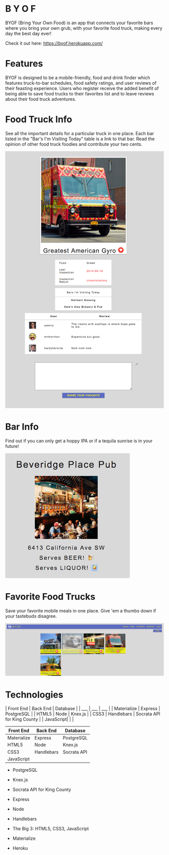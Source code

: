 # B Y O F

BYOF (Bring Your Own Food) is an app that connects your favorite bars where you bring your own grub, with your favorite food truck, making every day the best day ever!

Check it out here: https://byof.herokuapp.com/


# Features

BYOF is designed to be a mobile-friendly, food and drink finder which features truck-to-bar schedules, food safety ratings, and user reviews of their feasting experience. Users who register receive the added benefit of being able to save food trucks to their favorites list and to leave reviews about their food truck adventures.



# Food Truck Info
See all the important details for a particular truck in one place.  Each bar listed in the "Bar's I'm Visiting Today" table is a link to that bar. Read the opinion of other food truck foodies and contribute your two cents.

![](/public/md-media/food-truck-info.png)



# Bar Info
Find out if you can only get a hoppy IPA or if a tequila sunrise is in your future!

![](/public/md-media/bar-info.png)



# Favorite Food Trucks
Save your favorite mobile meals in one place. Give 'em a thumbs down if your tastebuds disagree.

![](/public/md-media/food-truck-favorites.png)



# Technologies

| Front End | Back End | Database |
| ___ | ___ | ___ |
| Materialize | Express | PostgreSQL |
| HTML5 | Node | Knex.js |
| CSS3 | Handlebars | Socrata API for King County |
| JavaScript| | |


| Front End  | Back End | Database |
| ------------- | ------------- |------------- |
| Materialize  | Express  | PostgreSQL  |
| HTML5  | Node  | Knex.js |
| CSS3 | Handlebars  | Socrata API |
| JavaScript  |   |  |

* PostgreSQL
* Knex.js
* Socrata API for King County

* Express
* Node
* Handlebars

* The Big 3: HTML5, CSS3, JavaScript
* Materialize
* Heroku
